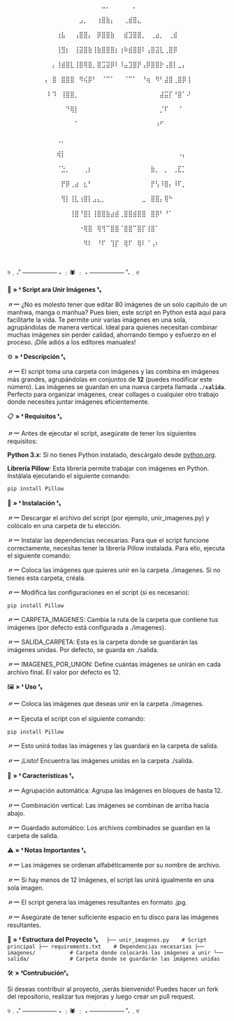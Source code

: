 ⠀⠀⠀⠀⠀⠀⠀⠀⠀⠀⠀⠀⠀⠀⠀⠀⠀⠀⠀⠀⠀⠀⠀⠀⠀⠀⠀⠀⠀⠀⠀⠀⠀⠀⠀⠀⠀⠀⠀⠀⠀⠀⠀⠀⠀⠀⠀⠀⠀⠀
⠀⠀⠀⠀⠀⠀⠀⠀⠀⠀⠀⠀⠀⠀⠀⠀⠀⠀⠀⠀⠀⣀⡀⠀⠀⠀⠀⠀⡀⠀⠀⠀⠀⠀⠀⠀⠀⠀⠀⠀⠀⠀⠀⠀⠀⠀⠀⠀⠀⠀
⠀⠀⠀⠀⠀⠀⠀⠀⠀⠀⠀⠀⠀⠀⠀⠀⣠⡀⠀⠀⢰⣿⣷⡄⠀⠀⢀⣾⣿⣄⠀⠀⠀⠀⠀⠀⠀⠀⠀⠀⠀⠀⠀⠀⠀⠀⠀⠀⠀⠀
⠀⠀⠀⠀⠀⠀⠀⠀⠀⠀⠀⢰⣧⠀⠀⢠⣿⣿⡄⠀⡿⣿⣿⣷⠀⠀⣾⣹⣿⣿⡀⠀⢀⣴⡀⠀⢀⣾⠀⠀⠀⠀⠀⠀⠀⠀⠀⠀⠀⠀
⠀⠀⠀⠀⠀⠀⠀⠀⠀⠀⠀⢸⣻⡆⠀⢸⣽⣿⣷⢸⣷⣿⣿⣿⡆⢰⠷⣾⣿⣿⠇⢠⣿⣽⣇⢀⣿⡿⠀⠀⠀⠀⠀⠀⠀⠀⠀⠀⠀⠀
⠀⠀⠀⠀⠀⠀⠀⠀⠀⠀⡄⢸⣾⣿⣇⢸⣿⢿⣿⡀⣿⣩⣽⡿⠇⠸⣤⣹⣿⡟⢠⡿⣿⣿⡗⢠⣿⡇⣀⡄⠀⠀⠀⠀⠀⠀⠀⠀⠀⠀
⠀⠀⠀⠀⠀⠀⠀⠀⢠⠀⣿⠀⣿⣿⣿⠀⠻⢮⡿⠃⠀⠈⠉⠁⠀⠀⠈⠉⠁⠀⠘⢶⠀⠻⠃⣼⣿⢀⣿⡿⢸⠀⠀⠀⠀⠀⠀⠀⠀⠀
⠀⠀⠀⠀⠀⠀⠀⠀⠀⠇⠹⠀⢸⣿⣿⡀⠀⠀⠀⠀⠀⠀⠀⠀⠀⠀⠀⠀⠀⠀⠀⠀⠀⠀⣼⣭⡏⠘⣿⠁⠜⠀⠀⠀⠀⠀⠀⠀⠀⠀
⠀⠀⠀⠀⠀⠀⠀⠀⠀⠀⠀⠀⠀⠙⢿⡇⠀⠀⠀⠀⠀⠀⠀⠀⠀⠀⠀⠀⠀⠀⠀⠀⠀⠀⡈⠏⠀⠀⠈⠀⠀⠀⠀⠀⠀⠀⠀⠀⠀⠀
⠀⠀⠀⠀⠀⠀⠀⠀⠀⠀⠀⠀⠀⠀⠀⠁⠀⠀⠀⠀⠀⠀⠀⠀⠀⠀⠀⠀⠀⠀⠀⠀⠀⠰⠋⠀⠀⠀⠀⠀⠀⠀⠀⠀⠀⠀⠀⠀⠀⠀
⠀⠀⠀⠀⠀⠀⠀⠀⠀⠀⠀⢀⡀⠀⠀⠀⠀⠀⠀⠀⠀⠀⠀⠀⠀⠀⠀⠀⠀⠀⠀⠀⠀⠀⠀⠀⠀⠀⠀⠀⠀⠀⠀⠀⠀⠀⠀⠀⠀⠀
⠀⠀⠀⠀⠀⠀⠀⠀⠀⠀⠀⢾⡇⠀⠀⠀⠀⠀⠀⠀⠀⠀⠀⠀⠀⠀⠀⠀⠀⠀⠀⠀⠀⠀⠀⠀⠀⠀⠠⡄⠀⠀⠀⠀⠀⠀⠀⠀⠀⠀
⠀⠀⠀⠀⠀⠀⠀⠀⠀⠀⠀⠈⣑⡀⠀⠀⠀⢀⡆⠀⠀⠀⠀⠀⠀⠀⠀⠀⠀⠀⠀⠀⣷⡀⠀⡀⠀⢀⣏⡁⠀⠀⠀⠀⠀⠀⠀⠀⠀⠀
⠀⠀⠀⠀⠀⠀⠀⠀⠀⠀⠀⠀⡟⡿⢀⣴⠀⣆⠃⠀⠀⠀⠀⠀⠀⠀⠀⠀⠀⠀⠀⠀⡟⢣⠸⣿⡄⠸⠏⡀⠀⠀⠀⠀⠀⠀⠀⠀⠀⠀
⠀⠀⠀⠀⠀⠀⠀⠀⠀⠀⠀⠀⢻⡇⢸⣇⢰⣿⡇⣠⣄⡀⠀⠀⠀⠀⠀⠀⠀⠀⣀⠀⣿⣿⡄⢿⠓⠀⠀⠀⠀⠀⠀⠀⠀⠀⠀⠀⠀⠀
⠀⠀⠀⠀⠀⠀⠀⠀⠀⠀⠀⠀⠀⠀⢸⣿⠘⣿⡇⢸⣿⣿⣷⣴⣾⢀⣿⣿⣾⣿⣿⠀⣿⡿⠃⠘⠁⠀⠀⠀⠀⠀⠀⠀⠀⠀⠀⠀⠀⠀
⠀⠀⠀⠀⠀⠀⠀⠀⠀⠀⠀⠀⠀⠀⠀⠀⠐⢿⣿⠀⢿⢻⠉⣿⣿⠈⣿⣿⠉⣿⡏⢸⣿⠁⠀⠀⠀⠀⠀⠀⠀⠀⠀⠀⠀⠀⠀⠀⠀⠀
⠀⠀⠀⠀⠀⠀⠀⠀⠀⠀⠀⠀⠀⠀⠀⠀⠀⠻⠇⠀⠘⠏⠀⢹⡏⠀⢿⠏⠀⢿⠇⠈⢠⠆⠀⠀⠀⠀⠀⠀⠀⠀⠀⠀⠀⠀⠀⠀⠀⠀⠀⠀⠀⠀⠀⠀⠀⠀⠀⠀⠀⠀⠀⠀⠀⠀⠀⠀⠀⠀⠀⠀⠀⠀⠀⠀⠀⠀⠀⠀⠀⠀⠀⠀⠀⠀⠀⠀⠀⠀⠀⠀⠀⠀⠀⠀⠀⠀⠀⠀


୨﹒˖˚ ────────  ⋆ ﹕🕷️ ﹕ ⋆  ──────── ˚˖﹒୧  

📸 **»** **❛ Script ara Unir Imágenes ❜〟**
 
**〃ー** ¿No es molesto tener que editar 80 imágenes de un solo capítulo de un manhwa, manga o manhua? Pues bien, este script en Python está aquí para facilitarte la vida. Te permite unir varias imágenes en una sola, agrupándolas de manera vertical. Ideal para quienes necesitan combinar muchas imágenes sin perder calidad, ahorrando tiempo y esfuerzo en el proceso. ¡Dile adiós a los editores manuales! 

⚙️ **»** **❛ Descripción ❜〟** 

**〃ー** El script toma una carpeta con imágenes y las combina en imágenes más grandes, agrupándolas en conjuntos de **12** (puedes modificar este número). Las imágenes se guardan en una nueva carpeta llamada **`./salida`**.  
Perfecto para organizar imágenes, crear collages o cualquier otro trabajo donde necesites juntar imágenes eficientemente.

📋 **»** **❛ Requisitos ❜〟**  

**〃ー** Antes de ejecutar el script, asegúrate de tener los siguientes requisitos:

**Python 3.x**: Si no tienes Python instalado, descárgalo desde [python.org](https://www.python.org/).

**Librería Pillow**: Esta librería permite trabajar con imágenes en Python. Instálala ejecutando el siguiente comando:

  ```bash
  pip install Pillow
```

🔧 **»** **❛ Instalación ❜〟**

**〃ー**  Descargar el archivo del script (por ejemplo, unir_imagenes.py) y colócalo en una carpeta de tu elección.

**〃ー**  Instalar las dependencias necesarias. Para que el script funcione correctamente, necesitas tener la librería Pillow instalada. Para ello, ejecuta el siguiente comando:

**〃ー**  Coloca las imágenes que quieres unir en la carpeta ./imagenes. Si no tienes esta carpeta, créala.

**〃ー**  Modifica las configuraciones en el script (si es necesario):

`pip install Pillow`

**〃ー**  CARPETA_IMAGENES: Cambia la ruta de la carpeta que contiene tus imágenes (por defecto está configurada a ./imagenes).

**〃ー**  SALIDA_CARPETA: Esta es la carpeta donde se guardarán las imágenes unidas. Por defecto, se guarda en ./salida.

**〃ー**  IMAGENES_POR_UNION: Define cuántas imágenes se unirán en cada archivo final. El valor por defecto es 12.

🖼️ **»** **❛ Uso ❜〟**

**〃ー** Coloca las imágenes que deseas unir en la carpeta ./imagenes.

**〃ー** Ejecuta el script con el siguiente comando:

`pip install Pillow`

**〃ー** Esto unirá todas las imágenes y las guardará en la carpeta de salida.

**〃ー**  ¡Listo! Encuentra las imágenes unidas en la carpeta ./salida.

🚀 **»** **❛ Características ❜〟**

**〃ー** Agrupación automática: Agrupa las imágenes en bloques de hasta 12.

**〃ー** Combinación vertical: Las imágenes se combinan de arriba hacia abajo.

**〃ー** Guardado automático: Los archivos combinados se guardan en la carpeta de salida.

⚠️ **»** **❛ Notas Importantes ❜〟**

**〃ー** Las imágenes se ordenan alfabéticamente por su nombre de archivo.

**〃ー** Si hay menos de 12 imágenes, el script las unirá igualmente en una sola imagen.

**〃ー** El script genera las imágenes resultantes en formato .jpg.

**〃ー** Asegúrate de tener suficiente espacio en tu disco para las imágenes resultantes.

📂 **»** **❛ Estructura del Proyecto ❜〟**
`
├── unir_imagenes.py    # Script principal
├── requirements.txt    # Dependencias necesarias
├── imagenes/           # Carpeta donde colocarás las imágenes a unir
└── salida/             # Carpeta donde se guardarán las imágenes unidas`

🛠️ **»** **❛Contrubución❜〟**

Si deseas contribuir al proyecto, ¡serás bienvenido! Puedes hacer un fork del repositorio, realizar tus mejoras y luego crear un pull request.


୨﹒˖˚ ────────  ⋆ ﹕🕷️ ﹕ ⋆  ──────── ˚˖﹒୧  



